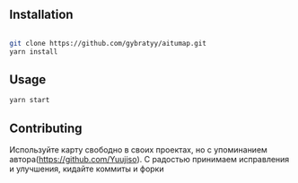 ## Installation

```bash

git clone https://github.com/gybratyy/aitumap.git
yarn install

```

## Usage

```bash
yarn start
```

## Contributing

Используйте карту свободно в своих проектах, но с упоминанием автора(https://github.com/Yuujiso).
С радостью принимаем исправления и улучшения, кидайте коммиты и форки
